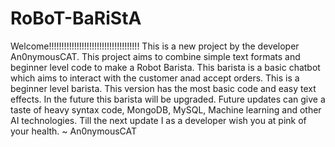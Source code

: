 # RoBoT-BaRiStA
Welcome!!!!!!!!!!!!!!!!!!!!!!!!!!!!!!!!!!!!
This is a new project by the developer An0nymousCAT. This project aims to combine simple text formats and beginner level code to make a Robot Barista. This barista is a basic chatbot
which aims to interact with the customer anad accept orders. This is a beginner level barista. This version has the most basic code and easy text effects. In the future this barista
will be upgraded. Future updates can give a taste of heavy syntax code, MongoDB, MySQL, Machine learning and other AI technologies. Till the next update I as a developer wish you 
at pink of your health.
~ An0nymousCAT
